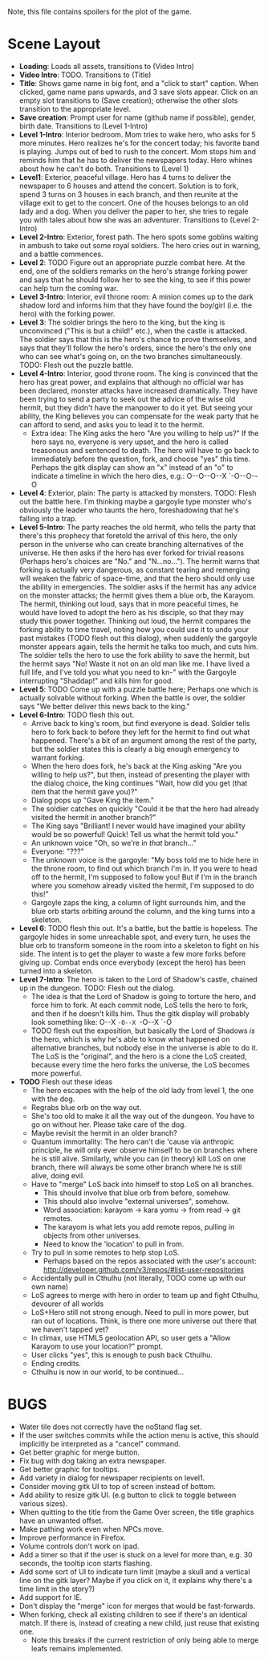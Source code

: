 Note, this file contains spoilers for the plot of the game.

Scene Layout
============

* **Loading**: Loads all assets, transitions to (Video Intro)
* **Video Intro**: TODO. Transitions to (Title)
* **Title**: Shows game name in big font, and a "click to start" caption. When clicked, game name pans upwards, and 3 save slots appear. Click on an empty slot transitions to (Save creation); otherwise the other slots transition to the appropriate level.
* **Save creation**: Prompt user for name (github name if possible), gender, birth date. Transitions to (Level 1-Intro)
* **Level 1-Intro**: Interior bedroom. Mom tries to wake hero, who asks for 5 more minutes. Hero realizes he's for the concert today; his favorite band is playing. Jumps out of bed to rush to the concert. Mom stops him and reminds him that he has to deliver the newspapers today. Hero whines about how he can't do both. Transitions to (Level 1)
* **Level1**: Exterior, peaceful village. Hero has 4 turns to deliver the newspaper to 6 houses and attend the concert. Solution is to fork, spend 3 turns on 3 houses in each branch, and then reunite at the village exit to get to the concert. One of the houses belongs to an old lady and a dog. When you deliver the paper to her, she tries to regale you with tales about how she was an adventurer. Transitions to (Level 2-Intro)
* **Level 2-Intro**: Exterior, forest path. The hero spots some goblins waiting in ambush to take out some royal soldiers. The hero cries out in warning, and a battle commences.
* **Level 2**: TODO Figure out an appropriate puzzle combat here. At the end, one of the soldiers remarks on the hero's strange forking power and says that he should follow her to see the king, to see if this power can help turn the coming war.
* **Level 3-Intro**: Interior, evil throne room: A minion comes up to the dark shadow lord and informs him that they have found the boy/girl (i.e. the hero) with the forking power.
* **Level 3**: The soldier brings the hero to the king, but the king is unconvinced ("This is but a child!" etc.), when the castle is attacked. The soldier says that this is the hero's chance to prove themselves, and says that they'll follow the hero's orders, since the hero's the only one who can see what's going on, on the two branches simultaneously. TODO: Flesh out the puzzle battle.
* **Level 4-Intro**: Interior, good throne room. The king is convinced that the hero has great power, and explains that although no official war has been declared, monster attacks have increased dramatically. They have been trying to send a party to seek out the advice of the wise old hermit, but they didn't have the manpower to do it yet. But seeing your ability, the King believes you can compensate for the weak party that he can afford to send, and asks you to lead it to the hermit.
  * Extra idea: The King asks the hero "Are you willing to help us?" If the hero says no, everyone is very upset, and the hero is called treasonous and sentenced to death. The hero will have to go back to immediately before the question, fork, and choose "yes" this time. Perhaps the gitk display can show an "x" instead of an "o" to indicate a timeline in which the hero dies, e.g.:
        O--O--O--X
               `-O--O--O
* **Level 4**: Exterior, plain: The party is attacked by monsters. TODO: Flesh out the battle here. I'm thinking maybe a gargoyle type monster who's obviously the leader who taunts the hero, foreshadowing that he's falling into a trap.
* **Level 5-Intro**: The party reaches the old hermit, who tells the party that there's this prophecy that foretold the arrival of this hero, the only person in the universe who can create branching alternatives of the universe. He then asks if the hero has ever forked for trivial reasons (Perhaps hero's choices are "No." and "N...no..."). The hermit warns that forking is actually very dangerous, as constant tearing and remerging will weaken the fabric of space-time, and that the hero should only use the ability in emergencies. The soldier asks if the hermit has any advice on the monster attacks; the hermit gives them a blue orb, the Karayom. The hermit, thinking out loud, says that in more peaceful times, he would have loved to adopt the hero as his disciple, so that they may study this power together. Thinking out loud, the hermit compares the forking ability to time travel, noting how you could use it to undo your past mistakes (TODO flesh out this dialog), when suddenly the gargoyle monster appears again, tells the hermit he talks too much, and cuts him. The soldier tells the hero to use the fork ability to save the hermit, but the hermit says "No! Waste it not on an old man like me. I have lived a full life, and I've told you what you need to kn-" with the Gargoyle interrupting "Shaddap!" and kills him for good.
* **Level 5**: TODO Come up with a puzzle battle here; Perhaps one which is actually solvable without forking. When the battle is over, the soldier says "We better deliver this news back to the king."
* **Level 6-Intro**: TODO flesh this out.
  * Arrive back to king's room, but find everyone is dead. Soldier tells hero to fork back to before they left for the hermit to find out what happened. There's a bit of an argument among the rest of the party, but the soldier states this is clearly a big enough emergency to warrant forking.
  * When the hero does fork, he's back at the King asking "Are you willing to help us?", but then, instead of presenting the player with the dialog choice, the king continues "Wait, how did you get (that item that the hermit gave you)?"
  * Dialog pops up "Gave King the item."
  * The soldier catches on quickly "Could it be that the hero had already visited the hermit in another branch?"
  * The King says "Brilliant! I never would have imagined your ability would be so powerful! Quick! Tell us what the hermit told you." 
  * An unknown voice "Oh, so we're in *that* branch..."
  * Everyone: "???"
  * The unknown voice is the gargoyle: "My boss told me to hide here in the throne room, to find out which branch I'm in. If you were to head off to the hermit, I'm supposed to follow you! But if I'm in the branch where you somehow already visited the hermit, I'm supposed to do this!"
  * Gargoyle zaps the king, a column of light surrounds him, and the blue orb starts orbiting around the column, and the king turns into a skeleton.
* **Level 6**: TODO flesh this out. It's a battle, but the battle is hopeless. The gargoyle hides in some unreachable spot, and every turn, he uses the blue orb to transform someone in the room into a skeleton to fight on his side. The intent is to get the player to waste a few more forks before giving up. Combat ends once everybody (except the hero) has been turned into a skeleton.
* **Level 7-Intro**: The hero is taken to the Lord of Shadow's castle, chained up in the dungeon. TODO: Flesh out the dialog.
  * The idea is that the Lord of Shadow is going to torture the hero, and force him to fork. At each commit node, LoS tells the hero to fork, and then if he doesn't kills him. Thus the gitk display will probably look something like:
        O--X
         `-O--X
            `-O--X
               `-O
  * TODO flesh out the exposition, but basically the Lord of Shadows *is* the hero, which is why he's able to know what happened on alternative branches, but nobody else in the universe is able to do it. The LoS is the "original", and the hero is a clone the LoS created, because every time the hero forks the universe, the LoS becomes more powerful.
* **TODO** Flesh out these ideas
  * The hero escapes with the help of the old lady from level 1, the one with the dog.
  * Regrabs blue orb on the way out.
  * She's too old to make it all the way out of the dungeon. You have to go on without her. Please take care of the dog.
  * Maybe revisit the hermit in an older branch?
  * Quantum immortality: The hero can't die 'cause via anthropic principle, he will only ever observe himself to be on branches where he is still alive. Similarly, while you can (in theory) kill LoS on one branch, there will always be some other branch where he is still alive, doing evil.
  * Have to "merge" LoS back into himself to stop LoS on all branches.
    * This should involve that blue orb from before, somehow.
    * This should also involve "external universes", somehow.
    * Word association: karayom -> kara yomu -> from read -> git remotes.
    * The karayom is what lets you add remote repos, pulling in objects from other universes.
    * Need to know the 'location' to pull in from.
  * Try to pull in some remotes to help stop LoS.
    * Perhaps based on the repos associated with the user's account: http://developer.github.com/v3/repos/#list-user-repositories
  * Accidentally pull in Cthulhu (not literally, TODO come up with our own name)
  * LoS agrees to merge with hero in order to team up and fight Cthulhu, devourer of all worlds
  * LoS+Hero still not strong enough. Need to pull in more power, but ran out of locations. Think, is there one more universe out there that we haven't tapped yet?
  * In climax, use HTML5 geolocation API, so user gets a "Allow Karayom to use your location?" prompt.
  * User clicks "yes", this is enough to push back Cthulhu.
  * Ending credits.
  * Cthulhu is now in our world, to be continued...

BUGS
====
* Water tile does not correctly have the noStand flag set.
* If the user switches commits while the action menu is active, this should implicitly be interpreted as a "cancel" command.
* Get better graphic for merge button.
* Fix bug with dog taking an extra newspaper.
* Get better graphic for tooltips.
* Add variety in dialog for newspaper recipients on level1.
* Consider moving gitk UI to top of screen instead of bottom.
* Add ability to resize gitk UI. (e.g button to click to toggle between various sizes).
* When quitting to the title from the Game Over screen, the title graphics have an unwanted offset.
* Make pathing work even when NPCs move.
* Improve performance in Firefox.
* Volume controls don't work on ipad.
* Add a timer so that if the user is stuck on a level for more than, e.g. 30 seconds, the tooltip icon starts flashing.
* Add some sort of UI to indicate turn limit (maybe a skull and a vertical line on the gitk layer? Maybe if you click on it, it explains why there's a time limit in the story?)
* Add support for IE.
* Don't display the "merge" icon for merges that would be fast-forwards.
* When forking, check all existing children to see if there's an identical match. If there is, instead of creating a new child, just reuse that existing one.
  * Note this breaks if the current restriction of only being able to merge leafs remains implemented.
